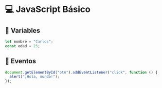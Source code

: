 # 💻 JavaScript Básico

## 🧠 Variables

```js
let nombre = "Carlos";
const edad = 25;
```

## 🧪 Eventos

```js
document.getElementById("btn").addEventListener("click", function () {
  alert("¡Hola, mundo!");
});
```
